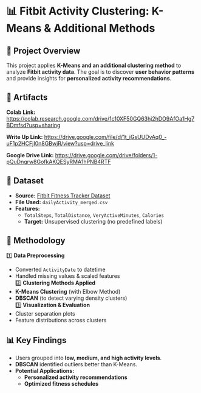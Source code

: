 # 📊 Fitbit Activity Clustering: K-Means & Additional Methods

## 📌 Project Overview
This project applies **K-Means and an additional clustering method** to analyze **Fitbit activity data**. The goal is to discover **user behavior patterns** and provide insights for **personalized activity recommendations**.

## 📂 Artifacts

**Colab Link:** https://colab.research.google.com/drive/1c10XF50GQ63hj2hDO9AfOa1Hg7BDmfsd?usp=sharing 

**Write Up Link:** https://drive.google.com/file/d/1t_iGsUUDvAq0_-uF1p2HCFjI0n8GBwjR/view?usp=drive_link 

**Google Drive Link:** https://drive.google.com/drive/folders/1-pQuDngrw8GofkAKQESyRMA1hPNB4RTF 

## 📂 Dataset
- **Source:** [Fitbit Fitness Tracker Dataset](https://www.kaggle.com/datasets/arashnic/fitbit)
- **File Used:** `dailyActivity_merged.csv`
- **Features:**
  - `TotalSteps`, `TotalDistance`, `VeryActiveMinutes`, `Calories`
  - **Target:** Unsupervised clustering (no predefined labels)

## 🔬 Methodology
1️⃣ **Data Preprocessing**  
   - Converted `ActivityDate` to datetime  
   - Handled missing values & scaled features  
2️⃣ **Clustering Methods Applied**  
   - **K-Means Clustering** (with Elbow Method)  
   - **DBSCAN** (to detect varying density clusters)  
3️⃣ **Visualization & Evaluation**  
   - Cluster separation plots  
   - Feature distributions across clusters  

## 📊 Key Findings
- Users grouped into **low, medium, and high activity levels**.
- **DBSCAN** identified outliers better than K-Means.
- **Potential Applications:**
  - **Personalized activity recommendations**
  - **Optimized fitness schedules**
